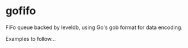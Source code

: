 # gofifo

FiFo queue backed by leveldb, using Go's gob format for data encoding.

Examples to follow...

